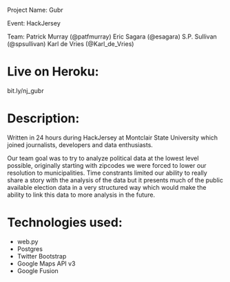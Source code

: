 Project Name: Gubr

Event: HackJersey

Team:
Patrick Murray (@patfmurray)
Eric Sagara (@esagara)
S.P. Sullivan (@spsullivan)
Karl de Vries (@Karl_de_Vries)


Live on Heroku: 
==========
bit.ly/nj_gubr

Description:
==========
Written in 24 hours during HackJersey at Montclair State University which joined journalists, 
developers and data enthusiasts.

Our team goal was to try to analyze political data at the lowest level
possible, originally starting with zipcodes we were forced to lower our 
resolution to municipalities. Time constrants limited our ability to really
share a story with the analysis of the data but it presents much of the 
public available election data in a very structured way which would 
make the ability to link this data to more analysis in the future.

Technologies used:
==========
- web.py
- Postgres
- Twitter Bootstrap
- Google Maps API v3
- Google Fusion
